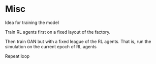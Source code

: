 # Misc
Idea for training the model

Train RL agents first on a fixed layout of the factory. 

Then train GAN but with a fixed league of the RL agents. That is, run the simulation on the current epoch of RL agents

Repeat loop

